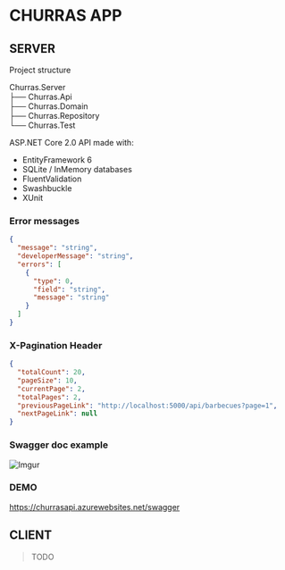 # CHURRAS APP

## SERVER

Project structure

Churras.Server  
├── Churras.Api  
├── Churras.Domain  
├── Churras.Repository  
└── Churras.Test   

ASP.NET Core 2.0 API made with:

- EntityFramework 6
- SQLite / InMemory databases
- FluentValidation
- Swashbuckle
- XUnit

### Error messages

```json
{
  "message": "string",
  "developerMessage": "string",
  "errors": [
    {
      "type": 0,
      "field": "string",
      "message": "string"
    }
  ]
}
```

### X-Pagination Header

```json
{
  "totalCount": 20,
  "pageSize": 10,
  "currentPage": 2,
  "totalPages": 2,
  "previousPageLink": "http://localhost:5000/api/barbecues?page=1",
  "nextPageLink": null
}
```

### Swagger doc example

![Imgur](https://i.imgur.com/iO2Zm1V.png)

### DEMO

https://churrasapi.azurewebsites.net/swagger

## CLIENT

> TODO